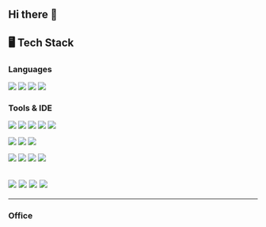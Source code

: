 ## Hi there 👋

<!--
**hyeokls/hyeokls** is a ✨ _special_ ✨ repository because its `README.md` (this file) appears on your GitHub profile.

Here are some ideas to get you started:

- 🔭 I’m currently working on ...
- 🌱 I’m currently learning ...
- 👯 I’m looking to collaborate on ...
- 🤔 I’m looking for help with ...
- 💬 Ask me about ...
- 📫 How to reach me: ...
- 😄 Pronouns: ...
- ⚡ Fun fact: ...
-->

## 🖥️ Tech Stack

### Languages
<img src="https://img.shields.io/badge/Python-3776AB?style=for-the-badge&logo=python&logoColor=white"/></a>
<img src="https://img.shields.io/badge/C-00599C?style=for-the-badge&logo=c&logoColor=white"/></a>
<img src="https://img.shields.io/badge/Markdown-2D2D2D?style=for-the-badge&logo=markdown&logoColor=white"/></a>
<img src="https://img.shields.io/badge/Verilog-34495E?style=for-the-badge&logo=verilog&logoColor=white"/>
### Tools & IDE

<img src="https://img.shields.io/badge/GIT-E44C30?style=for-the-badge&logo=git&logoColor=white"/></a>
<img src="https://img.shields.io/badge/LTspice-800020?style=for-the-badge&logo=LTspice&logoColor=white"/></a>
<img src="https://img.shields.io/badge/Arduino_IDE-00979D?style=for-the-badge&logo=arduino&logoColor=white"/></a>
<img src="https://img.shields.io/badge/Raspberry%20Pi-A22846?style=for-the-badge&logo=Raspberry%20Pi&logoColor=white"/></a>
<img src="https://img.shields.io/badge/STM32Cube_IDE-003D7A?style=for-the-badge&logo=stmicroelectronics&logoColor=white"/></a>

<img src="https://img.shields.io/badge/Vivado-2C3E50?style=for-the-badge&logo=Vivado&logoColor=white"/></a>
<img src="https://img.shields.io/badge/Vitis-34495E?style=for-the-badge&logo=Vitis&logoColor=white"/></a>
<img src="https://img.shields.io/badge/Synopsys-000000?&style=for-the-badge&logo=Synopsys&logoColor=white"/></a>

<img src="https://img.shields.io/badge/Visual_Studio_Code-0078D4?style=for-the-badge&logo=visual%20studio%20code&logoColor=white"/></a>
<img src="https://img.shields.io/badge/Docker-2496ED?style=for-the-badge&logo=Docker&logoColor=white"/></a>
<img src="https://img.shields.io/badge/Jupyter%20Notebook-F37626?style=for-the-badge&logo=jupyter&logoColor=white"/></a>
<img src="https://img.shields.io/badge/Google%20Colab-F9AB00?style=for-the-badge&logo=Google%20Colab&logoColor=white"/></a>



<img src="https://img.shields.io/badge/Windows-0078D6?style=for-the-badge&logo=windows&logoColor=white"/></a>
<img src="https://img.shields.io/badge/Linux-FCC624?style=for-the-badge&logo=linux&logoColor=black"/></a>
<img src="https://img.shields.io/badge/Ubuntu-E95420?style=for-the-badge&logo=Ubuntu&logoColor=white"/></a>
<img src="https://img.shields.io/badge/WSL2-4E9A06?style=for-the-badge&logo=linux&logoColor=white"/></a>
---
---
### Office 
